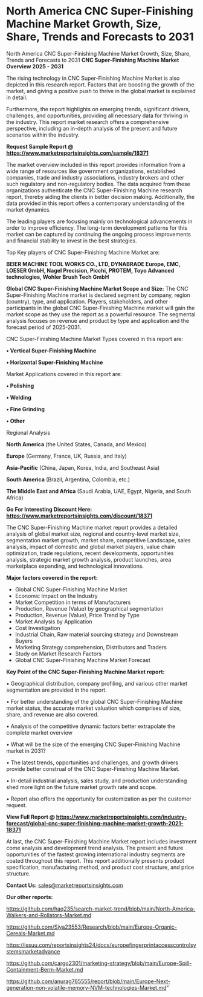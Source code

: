 # North America CNC Super-Finishing Machine Market Growth, Size, Share, Trends and Forecasts to 2031
North America CNC Super-Finishing Machine Market Growth, Size, Share, Trends and Forecasts to 2031
<Strong> CNC Super-Finishing Machine Market Overview 2025 - 2031</strong>

The rising technology in CNC Super-Finishing Machine Market is also depicted in this research report. Factors that are boosting the growth of the market, and giving a positive push to thrive in the global market is explained in detail.

Furthermore, the report highlights on emerging trends, significant drivers, challenges, and opportunities, providing all necessary data for thriving in the industry. This report market research offers a comprehensive perspective, including an in-depth analysis of the present and future scenarios within the industry.

<strong>Request Sample Report @ <a href=https://www.marketreportsinsights.com/sample/18371>https://www.marketreportsinsights.com/sample/18371</a></strong>

The market overview included in this report provides information from a wide range of resources like government organizations, established companies, trade and industry associations, industry brokers and other such regulatory and non-regulatory bodies. The data acquired from these organizations authenticate the CNC Super-Finishing Machine research report, thereby aiding the clients in better decision making. Additionally, the data provided in this report offers a contemporary understanding of the market dynamics.

The leading players are focusing mainly on technological advancements in order to improve efficiency. The long-term development patterns for this market can be captured by continuing the ongoing process improvements and financial stability to invest in the best strategies.

Top Key players of CNC Super-Finishing Machine Market are:

<strong>BEIER MACHINE TOOL WORKS CO., LTD, DYNABRADE Europe, EMC, LOESER GmbH, Nagel Precision, Picchi, PROTEM, Toyo Advanced technologies, Wohler Brush Tech GmbH</strong>

<strong><b>Global CNC Super-Finishing Machine Market Scope and Size:</b></strong>
The CNC Super-Finishing Machine market is declared segment by company, region (country), type, and application. Players, stakeholders, and other participants in the global CNC Super-Finishing Machine market will gain the market scope as they use the report as a powerful resource. The segmental analysis focuses on revenue and product by type and application and the forecast period of 2025-2031.

CNC Super-Finishing Machine Market Types covered in this report are:

<strong>• Vertical Super-Finishing Machine

• Horizontal Super-Finishing Machine</strong>

Market Applications covered in this report are:

<strong>• Polishing

• Welding

• Fine Grinding

• Other</strong> 

Regional Analysis

<strong>North America</strong> (the United States, Canada, and Mexico)

<strong>Europe</strong> (Germany, France, UK, Russia, and Italy)

<strong>Asia-Pacific</strong> (China, Japan, Korea, India, and Southeast Asia)

<strong>South America</strong> (Brazil, Argentina, Colombia, etc.)

<strong>The Middle East and Africa</strong> (Saudi Arabia, UAE, Egypt, Nigeria, and South Africa)

<strong>Go For Interesting Discount Here: <a href=https://www.marketreportsinsights.com/discount/18371>https://www.marketreportsinsights.com/discount/18371</a></strong>

The CNC Super-Finishing Machine market report provides a detailed analysis of global market size, regional and country-level market size, segmentation market growth, market share, competitive Landscape, sales analysis, impact of domestic and global market players, value chain optimization, trade regulations, recent developments, opportunities analysis, strategic market growth analysis, product launches, area marketplace expanding, and technological innovations.

<strong><b>Major factors covered in the report:</b></strong>
<ul>
  <li>Global CNC Super-Finishing Machine Market </li>
  <li>Economic Impact on the Industry</li>
  <li>Market Competition in terms of Manufacturers</li>
  <li>Production, Revenue (Value) by geographical segmentation</li>
  <li>Production, Revenue (Value), Price Trend by Type</li>
  <li>Market Analysis by Application</li>
  <li>Cost Investigation</li>
  <li>Industrial Chain, Raw material sourcing strategy and Downstream Buyers</li>
  <li>Marketing Strategy comprehension, Distributors and Traders</li>
  <li>Study on Market Research Factors</li>
  <li>Global CNC Super-Finishing Machine Market Forecast</li>
</ul>

<strong><b>Key Point of the CNC Super-Finishing Machine Market report:</b></strong>

• Geographical distribution, company profiling, and various other market segmentation are provided in the report.

• For better understanding of the global CNC Super-Finishing Machine market status, the accurate market valuation which comprises of size, share, and revenue are also covered.

• Analysis of the competitive dynamic factors better extrapolate the complete market overview

• What will be the size of the emerging CNC Super-Finishing Machine market in 2031?

• The latest trends, opportunities and challenges, and growth drivers provide better construal of the CNC Super-Finishing Machine Market.

• In-detail industrial analysis, sales study, and production understanding shed more light on the future market growth rate and scope.

• Report also offers the opportunity for customization as per the customer request.

<strong><b>View Full Report @ <a href=https://www.marketreportsinsights.com/industry-forecast/global-cnc-super-finishing-machine-market-growth-2021-18371>https://www.marketreportsinsights.com/industry-forecast/global-cnc-super-finishing-machine-market-growth-2021-18371</a></b></strong>


At last, the CNC Super-Finishing Machine Market report includes investment come analysis and development trend analysis. The present and future opportunities of the fastest growing international industry segments are coated throughout this report. This report additionally presents product specification, manufacturing method, and product cost structure, and price structure.

<strong>Contact Us:</strong>
sales@marketreportsinsights.com

<strong>Our other reports:</strong>

<a href=https://github.com/haq235/search-market-trend/blob/main/North-America-Walkers-and-Rollators-Market.md>https://github.com/haq235/search-market-trend/blob/main/North-America-Walkers-and-Rollators-Market.md</a>

<a href=https://github.com/Siya23553/Research/blob/main/Europe-Organic-Cereals-Market.md>https://github.com/Siya23553/Research/blob/main/Europe-Organic-Cereals-Market.md</a>

<a href=https://issuu.com/reportsinsights24/docs/europefingerprintaccesscontrolsystemsmarketadvance>https://issuu.com/reportsinsights24/docs/europefingerprintaccesscontrolsystemsmarketadvance</a>

<a href=https://github.com/cargo2301/marketing-strategy/blob/main/Europe-Spill-Containment-Berm-Market.md>https://github.com/cargo2301/marketing-strategy/blob/main/Europe-Spill-Containment-Berm-Market.md</a>

<a href=https://github.com/anurag765555/report/blob/main/Europe-Next-generation-non-volatile-memory-NVM-technologies-Market.md>https://github.com/anurag765555/report/blob/main/Europe-Next-generation-non-volatile-memory-NVM-technologies-Market.md</a>"
